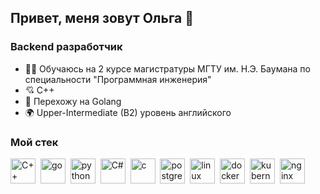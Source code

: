 ## Привет, меня зовут Ольга 👋
### Backend разработчик ###

- :woman_student: Обучаюсь на 2 курсе магистратуры МГТУ им. Н.Э. Баумана по специальности "Программная инженерия"
- :cupid: C++
- 🌱 Перехожу на Golang
- 🌍 Upper-Intermediate (B2) уровень английского

<!--
**platosha-git/platosha-git** is a ✨ _special_ ✨ repository because its `README.md` (this file) appears on your GitHub profile.

Here are some ideas to get you started:

- 🔭 I’m currently working on ...
- 🌱 I’m currently learning ...
- 👯 I’m looking to collaborate on ...
- 🤔 I’m looking for help with ...
- 💬 Ask me about ...
- 📫 How to reach me: ...
- 😄 Pronouns: ...
- ⚡ Fun fact: ...
-->


### Мой стек

<img src="https://cdn.jsdelivr.net/gh/devicons/devicon/icons/cplusplus/cplusplus-original.svg" title="C++" width="40" height="40"/>&nbsp;
<img src="https://cdn.jsdelivr.net/gh/devicons/devicon/icons/go/go-original.svg" title="go" width="40" height="40"/>&nbsp;
<img src="https://cdn.jsdelivr.net/gh/devicons/devicon/icons/python/python-original.svg" title="python" width="40" height="40"/>&nbsp;
<img src="https://cdn.jsdelivr.net/gh/devicons/devicon/icons/csharp/csharp-original.svg" title="C#" width="40" height="40"/>&nbsp;
<img src="https://cdn.jsdelivr.net/gh/devicons/devicon/icons/c/c-original.svg" title="c" width="40" height="40"/>&nbsp;
<img src="https://cdn.jsdelivr.net/gh/devicons/devicon/icons/postgresql/postgresql-original.svg" title="postgresql" width="40" height="40"/>&nbsp;
<img src="https://cdn.jsdelivr.net/gh/devicons/devicon/icons/linux/linux-original.svg" title="linux" width="40" height="40"/>&nbsp;
<img src="https://cdn.jsdelivr.net/gh/devicons/devicon/icons/docker/docker-original.svg" title="docker" width="40" height="40"/>&nbsp;
<img src="https://cdn.jsdelivr.net/gh/devicons/devicon/icons/kubernetes/kubernetes-plain.svg" title="kubernetes" width="40" height="40"/>&nbsp;
<img src="https://cdn.jsdelivr.net/gh/devicons/devicon/icons/nginx/nginx-original.svg" title="nginx" width="40" height="40"/>&nbsp;
